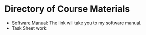 # Directory of Course Materials

* [Software Manual:](./software_manual/README.md) The link will take you to my software manual.
* Task Sheet work:
